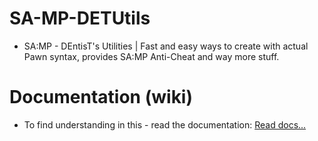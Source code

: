 # SA-MP-DETUtils
- SA:MP - DEntisT's Utilities | Fast and easy ways to create with actual Pawn syntax, provides SA:MP Anti-Cheat and way more stuff.

# Documentation (wiki)
- To find understanding in this - read the documentation:
[Read docs...](d_docs.md)
